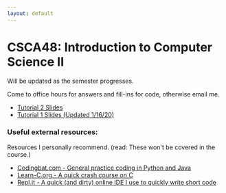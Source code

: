 ```yaml
---
layout: default
---
```


# CSCA48: Introduction to Computer Science II

Will be updated as the semester progresses.

Come to office hours for answers and fill-ins for code, otherwise email me.

<!-- *   [Tutorial 3 Slides](https://docs.google.com/presentation/d/1m6VDSzf2LJZrcbEbDUtLYQ5Mml76ALhBT-x1rQ_MLFs/edit?usp=sharing) -->
*   [Tutorial 2 Slides](https://docs.google.com/presentation/d/10YSE_OE9KGFSJf4I5OXe6ocJG_3cw_UEEPfH4QiBJ1w/edit?usp=sharing)
*   [Tutorial 1 Slides (Updated 1/16/20)](https://docs.google.com/presentation/d/1n9EvrB7oYZbjV5hqc7FSEAoWsqyoJ_PtCyDEJKmSLHU/edit?usp=sharing)

### Useful external resources:

Resources I personally recommend. (read: These won't be covered in the course.)

*   [Codingbat.com - General practice coding in Python and Java](https://codingbat.com/python)
*   [Learn-C.org - A quick crash course on C](https://www.learn-c.org/)
*   [Repl.it - A quick (and dirty) online IDE I use to quickly write short code](https://repl.it/languages/c)
